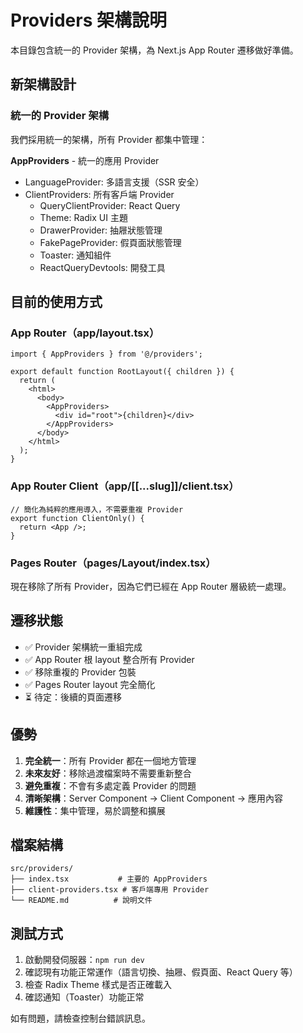 # Providers 架構說明

本目錄包含統一的 Provider 架構，為 Next.js App Router 遷移做好準備。

## 新架構設計

### 統一的 Provider 架構

我們採用統一的架構，所有 Provider 都集中管理：

**AppProviders** - 統一的應用 Provider

- LanguageProvider: 多語言支援（SSR 安全）
- ClientProviders: 所有客戶端 Provider
  - QueryClientProvider: React Query
  - Theme: Radix UI 主題
  - DrawerProvider: 抽屜狀態管理
  - FakePageProvider: 假頁面狀態管理
  - Toaster: 通知組件
  - ReactQueryDevtools: 開發工具

## 目前的使用方式

### App Router（app/layout.tsx）

```tsx
import { AppProviders } from '@/providers';

export default function RootLayout({ children }) {
  return (
    <html>
      <body>
        <AppProviders>
          <div id="root">{children}</div>
        </AppProviders>
      </body>
    </html>
  );
}
```

### App Router Client（app/[[...slug]]/client.tsx）

```tsx
// 簡化為純粹的應用導入，不需要重複 Provider
export function ClientOnly() {
  return <App />;
}
```

### Pages Router（pages/Layout/index.tsx）

現在移除了所有 Provider，因為它們已經在 App Router 層級統一處理。

## 遷移狀態

- ✅ Provider 架構統一重組完成
- ✅ App Router 根 layout 整合所有 Provider
- ✅ 移除重複的 Provider 包裝
- ✅ Pages Router layout 完全簡化
- ⏳ 待定：後續的頁面遷移

## 優勢

1. **完全統一**：所有 Provider 都在一個地方管理
2. **未來友好**：移除過渡檔案時不需要重新整合
3. **避免重複**：不會有多處定義 Provider 的問題
4. **清晰架構**：Server Component → Client Component → 應用內容
5. **維護性**：集中管理，易於調整和擴展

## 檔案結構

```
src/providers/
├── index.tsx           # 主要的 AppProviders
├── client-providers.tsx # 客戶端專用 Provider
└── README.md          # 說明文件
```

## 測試方式

1. 啟動開發伺服器：`npm run dev`
2. 確認現有功能正常運作（語言切換、抽屜、假頁面、React Query 等）
3. 檢查 Radix Theme 樣式是否正確載入
4. 確認通知（Toaster）功能正常

如有問題，請檢查控制台錯誤訊息。
